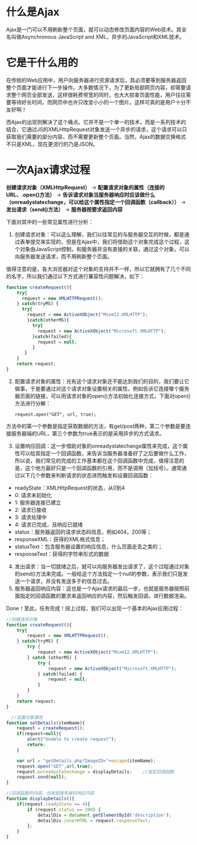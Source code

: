 # 什么是Ajax
Ajax是一门可以不用刷新整个页面，就可以动态修改页面内容的Web技术。其全名叫做Asynchronous JavaScript and XML，异步的JavaScript和XML技术。

# 它是干什么用的
在传统的Web应用中，用户向服务器进行资源请求后，其必须要等到服务器返回整个页面才能进行下一步操作。大多数情况下，为了更新局部网页内容，却需要请求整个网页全部发送，这样很耗费带宽的同时，也大大损害页面性能，用户往往需要等待好长时间，而网页中也许只改变小小的一个图片。这样可真的是用户十分不友好啊！

而Ajax的出现则解决了这个痛点。它并不是一个单一的技术，而是一系列技术的结合，它通过JS的XMLHttpRequest对象发送一个异步的请求，这个请求可以只获取我们需要的部分内容，而不需要更新整个页面。当然，Ajax的数据交换格式不只是XML，现在更流行的乃是JSON。

# 一次Ajax请求过程
**创建请求对象（XMLHttpRequest）** → **配置请求对象的属性（连接的URL、.open()方法）** → **告诉请求对象当服务器响应时应该做什么（onreadystatechange，可以给这个属性指定一个回调函数（callback））** → **发出请求（send()方法）** → **服务器按要求返回内容**

下面对其中的一些常见属性进行分析：

1. 创建请求对象：可以这么理解，我们以往常见的与服务器交互的时候，都是通过表单提交来实现的，但是在Ajax中，我们将借助这个对象完成这个过程，这个对象由JavaScript控制，和服务器并没有直接的关联，通过这个对象，可以向服务器发送请求，而不用刷新整个页面。

值得注意的是，各大浏览器对这个对象的支持并不一样，所以它就拥有了几个不同的名字，所以我们通过以下方式进行兼容性问题解决，如下：
``` javascript
function createRequest(){
    try{
      request = new XMLHTTPRequest();
    } catch(tryMS) {
      try{
        request = new ActiveXObject("Msxm12.XMLHTTP");
        }catch(otherMS){
          try{
            request = new ActiveXObject("Microsoft.XMLHTTP");
          }catch(failed){
            request = null;
          }
       }
    }
    return request;
}
```
2. 配置请求对象的属性：光有这个请求对象还不能达到我们的目的，我们要让它做事，于是要通过对这个请求对象设置相关的属性，例如告诉它连接哪个服务器页面的链接，可以用请求对象的open()方法初始化连接方式，下面对open()方法进行分解：

   `request.open("GET", url, true);`

方法中的第一个参数是指定获取数据的方法，有get/post两种，第二个参数是要连接服务器端的URL，第三个参数为true表示的是采用异步的方式请求。

3. 设置响应回调：这一步借助对象的onreadystatechange属性来完成，这个属性可以给其指定一个回调函数，来告诉当服务器准备好了之后要做什么工作，所以说，我们常见的完成的工作基本都在这个回调函数中完成，值得注意的是，这个地方最好只是一个回调函数的引用，而不是调用（加括号）。通常通过以下几个参数来判断请求的状态进而触发和设置回调函数：
- readyState：XMLHttpRequest的状态，从0到4
 - 0: 请求未初始化
 - 1: 服务器连接已建立
 - 2: 请求已接收
 - 3: 请求处理中
 - 4: 请求已完成，且响应已就绪
- status：服务器返回的请求状态码信息，例如404，200等；
- responseXML：获得的XML格式信息；
- statusText：包含服务器设置的响应信息，什么页面走丢之类的；
- responseText：获得的字符串形式的数据
4. 发出请求：当一切就绪之后，就可以向服务器发出请求了，这个过程通过对象的send()方法来完成。一般给这个方法指定一个null的参数，表示我们只是发送一个请求，并没有发送多于的信息过去。
5. 服务器返回响应内容：这也是一个Ajax请求的最后一步，也就是服务器按照前面指定的回调函数的要求来返回响应的内容，然后触发回调，进行数据渲染。

Done！至此，任务完成！综上过程，我们可以出现一个基本的Ajax应用过程：

``` javascript
//创建请求对象
function createRequest(){
    try{
        request = new XMLHTTPRequest();
    } catch(tryMS) {
        try {
            request = new ActiveXObject("Msxm12.XMLHTTP");
        } catch (otherMS) {
            try {
                request = new ActiveXObject("Microsoft.XMLHTTP");
            } catch(failed) {
                request = null;
            }
        }
    }
    return request;
}

  //设置对象属性
function setDetails(itemName){
    request = createRequest();
    if(request=null){
        alert("Unable to create request");
        return;
    }

    var url = "getDetails.php?ImageID="+escape(itemName);
    request.open("GET",url,true);
    request.onreadystatechange = displayDetails;    //指定回调函数
    request.send(null);
}

//回调函数的内容，也就是服务器的响应内容
function displayDetails(){
    if(request.readyState == 4){
        if (request.status == 200) {
            detailDiv = document.getElementById('description');
            detailDiv.innerHTML = request.responseText;
        };
    }
}
```
